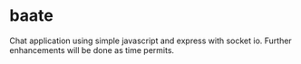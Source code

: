 # baate

Chat application using simple javascript and express with socket io.
Further enhancements will be done as time permits.
